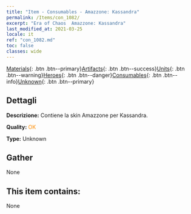 ```yaml
---
title: "Item - Consumables - Amazzone: Kassandra"
permalink: /Items/con_1082/
excerpt: "Era of Chaos  Amazzone: Kassandra"
last_modified_at: 2021-03-25
locale: it
ref: "con_1082.md"
toc: false
classes: wide
---
```

 [Materials](/it/Items/){: .btn .btn--primary}[Artifacts](/it/Items/Artifacts/){: .btn .btn--success}[Units](/it/Items/Units/){: .btn .btn--warning}[Heroes](/it/Items/Heroes/){: .btn .btn--danger}[Consumables](/it/Items/Consumables/){: .btn .btn--info}[Unknown](/it/Items/Unknown/){: .btn .btn--primary}

## Dettagli
 **Descrizione:** Contiene la skin Amazzone per Kassandra.

 **Quality:** <span style="color: #FF8C00">OK</span>

 **Type:** Unknown

## Gather

  None

## This item contains:

  None

